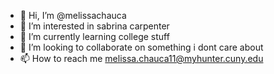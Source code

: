 - 👋 Hi, I’m @melissachauca
- 👀 I’m interested in sabrina carpenter
- 🌱 I’m currently learning college stuff
- 💞️ I’m looking to collaborate on something i dont care about
- 📫 How to reach me melissa.chauca11@myhunter.cuny.edu

<!---
melissachauca/melissachauca is a ✨ special ✨ repository because its `README.md` (this file) appears on your GitHub profile.
You can click the Preview link to take a look at your changes.
--->

